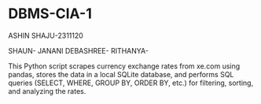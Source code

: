 # DBMS-CIA-1

ASHIN SHAJU-2311120


SHAUN-
JANANI
DEBASHREE-
RITHANYA-


This Python script scrapes currency exchange rates from xe.com using pandas, stores the data in a local SQLite database, and performs SQL queries (SELECT, WHERE, GROUP BY, ORDER BY, etc.) for filtering, sorting, and analyzing the rates.
